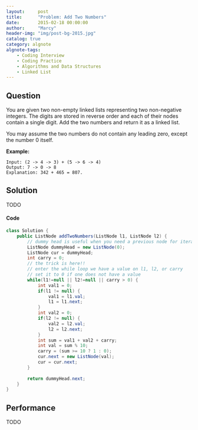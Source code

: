```yaml
---
layout:     post
title:      "Problem: Add Two Numbers"
date:       2015-02-18 00:00:00
author:     "Marcy"
header-img: "img/post-bg-2015.jpg"
catalog: true
category: algnote
algnote-tags:
    - Coding Interview
    - Coding Practice
    - Algorithms and Data Structures
    - Linked List
---
```


## Question

You are given two non-empty linked lists representing two non-negative integers. The digits are stored in reverse order and each of their nodes contain a single digit. Add the two numbers and return it as a linked list.

You may assume the two numbers do not contain any leading zero, except the number 0 itself.

**Example:**
```
Input: (2 -> 4 -> 3) + (5 -> 6 -> 4)
Output: 7 -> 0 -> 8
Explanation: 342 + 465 = 807.
```

## Solution
TODO

#### Code
```java
class Solution {
    public ListNode addTwoNumbers(ListNode l1, ListNode l2) {
        // dummy head is useful when you need a previous node for iteration
        ListNode dummyHead = new ListNode(0);
        ListNode cur = dummyHead;
        int carry = 0;
        // the trick is here!!
        // enter the while loop we have a value on l1, l2, or carry
        // set it to 0 if one does not have a value
        while(l1!=null || l2!=null || carry > 0) {
            int val1 = 0;
            if(l1 != null) {
                val1 = l1.val;
                l1 = l1.next;
            }
            int val2 = 0;
            if(l2 != null) {
                val2 = l2.val;
                l2 = l2.next;
            }
            int sum = val1 + val2 + carry;
            int val = sum % 10;
            carry = (sum >= 10 ? 1 : 0);
            cur.next = new ListNode(val);
            cur = cur.next;
        }
        
        return dummyHead.next;
    }
}
```

## Performance
TODO
